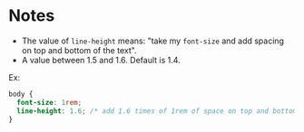 # Notes

- The value of `line-height` means: "take my `font-size` and add spacing on top and bottom of the text".
- A value between 1.5 and 1.6. Default is 1.4.

Ex:

```css
body {
  font-size: 1rem;
  line-height: 1.6; /* add 1.6 times of 1rem of space on top and bottom of body element */
}
```
